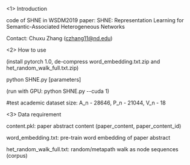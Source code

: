 <1> Introduction 

code of SHNE in WSDM2019 paper: SHNE: Representation Learning for Semantic-Associated Heterogeneous Networks

Contact: Chuxu Zhang (czhang11@nd.edu)

<2> How to use

(install pytorch 1.0, de-compress word_embedding.txt.zip and het_random_walk_full.txt.zip) 

python SHNE.py [parameters]

(run with GPU: python SHNE.py --cuda 1)

#test academic dataset size: A_n - 28646, P_n - 21044, V_n - 18

<3> Data requirement

content.pkl: paper abstract content (paper_content, paper_content_id)

word_embedding.txt: pre-train word embedding of paper abstract

het_random_walk_full.txt: random/metapath walk as node sequences (corpus)
